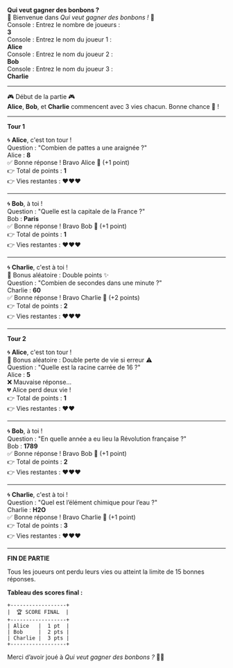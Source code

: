 **Qui veut gagner des bonbons ?**  
🎉 Bienvenue dans *Qui veut gagner des bonbons !* 🎉  
Console : Entrez le nombre de joueurs :  
**3**  
Console : Entrez le nom du joueur 1 :  
**Alice**  
Console : Entrez le nom du joueur 2 :  
**Bob**  
Console : Entrez le nom du joueur 3 :  
**Charlie**

---

🎮 Début de la partie 🎮  
**Alice**, **Bob**, et **Charlie** commencent avec 3 vies chacun. Bonne chance 🍬 !  

---

**Tour 1**  

🌀 **Alice**, c'est ton tour !  
Question : "Combien de pattes a une araignée ?"  
Alice : **8**  
✅ Bonne réponse ! Bravo Alice 🎉 (+1 point)  
👉 Total de points : **1**  
👉 Vies restantes : ❤️❤️❤️  

---

🌀 **Bob**, à toi !  
Question : "Quelle est la capitale de la France ?"  
Bob : **Paris**  
✅ Bonne réponse ! Bravo Bob 🎉 (+1 point)  
👉 Total de points : **1**  
👉 Vies restantes : ❤️❤️❤️  

---

🌀 **Charlie**, c'est à toi !  
🎲 Bonus aléatoire : Double points ✨  
Question : "Combien de secondes dans une minute ?"  
Charlie : **60**  
✅ Bonne réponse ! Bravo Charlie 🎉 (+2 points)  
👉 Total de points : **2**  
👉 Vies restantes : ❤️❤️❤️  

---

**Tour 2**  

🌀 **Alice**, c'est ton tour !  
🎲 Bonus aléatoire : Double perte de vie si erreur ⚠️  
Question : "Quelle est la racine carrée de 16 ?"  
Alice : **5**  
❌ Mauvaise réponse...  
💔 Alice perd deux vie !  
👉 Total de points : **1**  
👉 Vies restantes : ❤️❤️  

---

🌀 **Bob**, à toi !  
Question : "En quelle année a eu lieu la Révolution française ?"  
Bob : **1789**  
✅ Bonne réponse ! Bravo Bob 🎉 (+1 point)  
👉 Total de points : **2**  
👉 Vies restantes : ❤️❤️❤️  

---

🌀 **Charlie**, c'est à toi !  
Question : "Quel est l’élément chimique pour l’eau ?"  
Charlie : **H2O**  
✅ Bonne réponse ! Bravo Charlie 🎉 (+1 point)  
👉 Total de points : **3**  
👉 Vies restantes : ❤️❤️❤️  

---

**FIN DE PARTIE**  

Tous les joueurs ont perdu leurs vies ou atteint la limite de 15 bonnes réponses.  

**Tableau des scores final :**  
```
+------------------+
|  🏆 SCORE FINAL  |
+------------------+
| Alice   |  1 pt  |
| Bob     |  2 pts |
| Charlie |  3 pts |
+------------------+
```


Merci d’avoir joué à *Qui veut gagner des bonbons ?* 🍬🎉  
